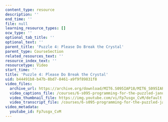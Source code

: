 ```yaml
---
content_type: resource
description: ''
end_time: ''
file: null
learning_resource_types: []
ocw_type: ''
optional_tab_title: ''
optional_text: ''
parent_title: 'Puzzle 4: Please Do Break the Crystal'
parent_type: CourseSection
related_resources_text: ''
resource_index_text: ''
resourcetype: Video
start_time: ''
title: 'Puzzle 4: Please Do Break the Crystal'
uid: b44491b8-b47b-8bd7-8461-a9f9f89831f8
video_files:
  archive_url: https://archive.org/download/MIT6.S095IAP18/MIT6_S095IAP18_Puzzle_04_300k.mp4
  video_captions_file: /courses/6-s095-programming-for-the-puzzled-january-iap-2018/392c0f0fc4125f788274ac14c22f58f3_Fp7usgx_CvM.vtt
  video_thumbnail_file: https://img.youtube.com/vi/Fp7usgx_CvM/default.jpg
  video_transcript_file: /courses/6-s095-programming-for-the-puzzled-january-iap-2018/d9f32eaa4985b67040ea89454c7b1cdd_Fp7usgx_CvM.pdf
video_metadata:
  youtube_id: Fp7usgx_CvM
---
```

